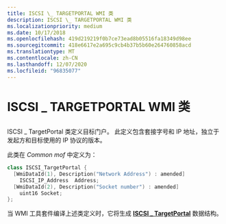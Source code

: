 ```yaml
---
title: ISCSI \_ TARGETPORTAL WMI 类
description: ISCSI \_ TARGETPORTAL WMI 类
ms.localizationpriority: medium
ms.date: 10/17/2018
ms.openlocfilehash: 419d219219f0b7ce73ead8b05516fa18349d98ee
ms.sourcegitcommit: 418e6617e2a695c9cb4b37b5b60e264760858acd
ms.translationtype: MT
ms.contentlocale: zh-CN
ms.lasthandoff: 12/07/2020
ms.locfileid: "96835077"
---
```

# <a name="iscsi_targetportal-wmi-class"></a>ISCSI \_ TARGETPORTAL WMI 类


## <span id="ddk_iscsi_targetportal_wmi_class_kr"></span><span id="DDK_ISCSI_TARGETPORTAL_WMI_CLASS_KR"></span>


ISCSI \_ TargetPortal 类定义目标门户。 此定义包含套接字号和 IP 地址，独立于发起方和目标使用的 IP 协议的版本。

此类在 *Common mof* 中定义为：

```cpp
class ISCSI_TargetPortal {
  [WmiDataId(1), Description("Network Address") : amended]
    ISCSI_IP_Address  Address;
  [WmiDataId(2), Description("Socket number") : amended]
    uint16 Socket;
};
```

当 WMI 工具套件编译上述类定义时，它将生成 [**ISCSI \_ TargetPortal**](/windows-hardware/drivers/ddi/iscsidef/ns-iscsidef-_iscsi_targetportal) 数据结构。

 

